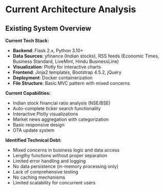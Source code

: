 # Current Architecture Analysis

## Existing System Overview

**Current Tech Stack:**

- **Backend**: Flask 2.x, Python 3.10+
- **Data Sources**: yfinance (Indian stocks), RSS feeds (Economic Times, Business Standard, LiveMint, Hindu BusinessLine)
- **Visualization**: Plotly for interactive charts
- **Frontend**: Jinja2 templates, Bootstrap 4.5.2, jQuery
- **Deployment**: Docker containerization
- **File Structure**: Basic MVC pattern with mixed concerns

**Current Capabilities:**

- Indian stock financial ratio analysis (NSE/BSE)
- Auto-complete ticker search functionality
- Interactive Plotly visualizations
- Market news aggregation with categorization
- Basic responsive design
- OTA update system

**Identified Technical Debt:**

- Mixed concerns in business logic and data access
- Lengthy functions without proper separation
- Limited error handling and logging
- No data persistence (in-memory processing only)
- Lack of comprehensive testing
- No caching mechanisms
- Limited scalability for concurrent users
